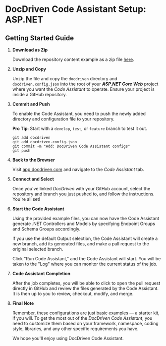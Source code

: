 # DocDriven Code Assistant Setup: ASP.NET

## Getting Started Guide

1. **Download as Zip**

    Download the repository content example as a zip file [here](https://github.com/docdrivencom/code-assistant-setup-dotnet/archive/refs/heads/main.zip).


2. **Unzip and Copy**

    Unzip the file and copy the `docdriven` directory and `docdriven.config.json` into the root of your ***ASP.NET Core Web*** project where you want the *Code Assistant* to operate. Ensure your project is inside a GitHub repository.


3. **Commit and Push**

    To enable the Code Assistant, you need to push the newly added directory and configuration file to your repository.

    **Pro Tip**: Start with a `develop`, `test`, or `feature` branch to test it out.

    ```shell
    git add docdriven
    git add docdriven.config.json
    git commit -m "Add: DocDriven Code Assistant configs"
    git push
    ```


4. **Back to the Browser**

    Visit [app.docdriven.com](https://app.docdriven.com) and navigate to the *Code Assistant* tab.


5. **Connect and Select**

    Once you've linked *DocDriven* with your GitHub account, select the repository and branch you just pushed to, and follow the instructions. You're all set!


6. **Start the Code Assistant**

    Using the provided example files, you can now have the Code Assistant generate .NET Controllers and Models by specifying Endpoint Groups and Schema Groups accordingly.

    If you use the default Output selection, the Code Assistant will create a new branch, add its generated files, and make a pull request to the original selected branch.

    Click "Run Code Assistant," and the Code Assistant will start. You will be taken to the "Log" where you can monitor the current status of the job.


7. **Code Assistant Completion**

    After the job completes, you will be able to click to open the pull request directly in GitHub and review the files generated by the Code Assistant. It is then up to you to review, checkout, modify, and merge.


8. **Final Note**

    Remember, these configurations are just basic examples — a starter kit, if you will. To get the most out of the *DocDriven Code Assistant*, you need to customize them based on your framework, namespace, coding style, libraries, and any other specific requirements you have. 
    
    We hope you'll enjoy using DocDriven Code Assistant.